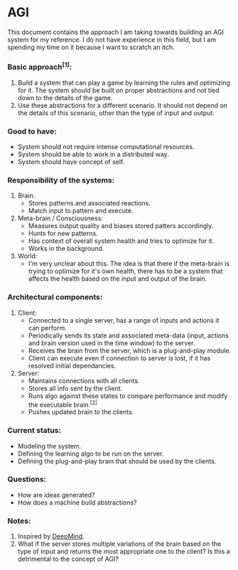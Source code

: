 # AGI

This document contains the approach I am taking towards building an AGI system for my reference. I do not have experience in this field, but I am spending my time on it because I want to scratch an itch.

### Basic approach<sup>[1]</sup>:
1. Build a system that can play a game by learning the rules and optimizing for it. The system should be built on proper abstractions and not tied down to the details of the game.
2. Use these abstractions for a different scenario. It should not depend on the details of this scenario, other than the type of input and output. 

### Good to have:
* System should not require intense computational resources.
* System should be able to work in a distributed way.
* System should have concept of self. 

### Responsibility of the systems:
1. Brain: 
    * Stores patterns and associated reactions.
    * Match input to pattern and execute.
2. Meta-brain / Consciousness:
    * Measures output quality and biases stored patters accordingly.
    * Hunts for new patterns.
    * Has context of overall system health and tries to optimize for it.
    * Works in the background.
3. World: 
    * I'm very unclear about this. The idea is that there if the meta-brain is trying to optimize for it's own health, there has to be a system that affects the health based on the input and output of the brain.

### Architectural components:
1. Client:
    * Connected to a single server, has a range of inputs and actions it can perform.
    * Periodically sends its state and associated meta-data (input, actions and brain version used in the time window) to the server.
    * Receives the brain from the server, which is a plug-and-play module.
    * Client can execute even if connection to server is lost, if it has resolved initial dependancies.
2. Server:
    * Maintains connections with all clients.
    * Stores all info sent by the client.
    * Runs algo against these states to compare performance and modify the executable brain.<sup>[2]</sup> 
    * Pushes updated brain to the clients.

### Current status:
* Modeling the system.
* Defining the learning algo to be run on the server.
* Defining the plug-and-play brain that should be used by the clients.

### Questions:
* How are ideas generated?
* How does a machine build abstractions?

### Notes:
1. Inspired by [DeepMind](https://deepmind.com/).
2. What if the server stores multiple variations of the brain based on the type of input and returns the most appropriate one to the client? Is this a detrimental to the concept of AGI?
